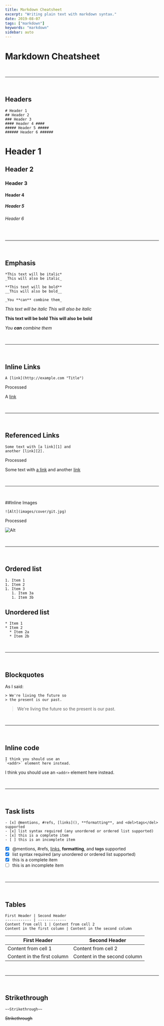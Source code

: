 ```yaml
---
title: Markdown Cheatsheet
excerpt: "Writing plain text with markdown syntax."
date: 2019-08-07
tags: ["markdown"]
keywords: "markdown"
sidebar: auto
---
```


# Markdown Cheatsheet

<br>
<hr>
<br>

## Headers

```
# Header 1
## Header 2
### Header 3
#### Header 4 ####
##### Header 5 #####
###### Header 6 ######
```

# Header 1

## Header 2

### Header 3

#### Header 4

##### Header 5

###### Header 6

<br>
<hr >
<br>

## Emphasis

```
*This text will be italic*
_This will also be italic_

**This text will be bold**
__This will also be bold__

_You **can** combine them_
```

_This text will be italic_
_This will also be italic_

**This text will be bold**
**This will also be bold**

_You **can** combine them_

<br>
<hr >
<br>

## Inline Links

```
A [link](http://example.com "Title")
```

Processed

A [link](http://example.com "Title")

<br>
<hr>
<br>

## Referenced Links

```
Some text with [a link][1] and
another [link][2].
```

Processed

[1]: http://example.com/ "Title"
[2]: http://example.org/ "Title"

Some text with [a link][1] and
another [link][2]

<br>
<hr>
<br>

##Inline Images

```
![Alt](images/cover/git.jpg)
```

Processed

![Alt](images/cover/git.jpg)

<br>
<hr >
<br>

## Ordered list

```
1. Item 1
1. Item 2
1. Item 3
   1. Item 3a
   1. Item 3b
```

## Unordered list

```
* Item 1
* Item 2
  * Item 2a
  * Item 2b
```

<br>
<hr >
<br>

## Blockquotes

As I said:

```
> We're living the future so
> the present is our past.
```

> We're living the future so
> the present is our past.

<br>
<hr >
<br>

## Inline code

```
I think you should use an
`<addr>` element here instead.
```

I think you should use an
`<addr>` element here instead.

<br>
<hr >
<br>

## Task lists

```
- [x] @mentions, #refs, [links](), **formatting**, and <del>tags</del> supported
- [x] list syntax required (any unordered or ordered list supported)
- [x] this is a complete item
- [ ] this is an incomplete item
```

- [x] @mentions, #refs, [links](), **formatting**, and <del>tags</del> supported
- [x] list syntax required (any unordered or ordered list supported)
- [x] this is a complete item
- [ ] this is an incomplete item

<br>
<hr >
<br>

## Tables

```
First Header | Second Header
------------ | -------------
Content from cell 1 | Content from cell 2
Content in the first column | Content in the second column
```

| First Header                | Second Header                |
| --------------------------- | ---------------------------- |
| Content from cell 1         | Content from cell 2          |
| Content in the first column | Content in the second column |

<br>
<hr >
<br>

## Strikethrough

```
~~Strikethrough~~
```

~~Strikethrough~~
